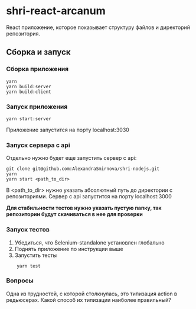 # shri-react-arcanum

React приложение, которое показывает структуру файлов и директорий репозитория.


## Сборка и запуск

### Сборка приложения
```
yarn
yarn build:server
yarn build:client
```

### Запуск приложения
``` 
yarn start:server
```
Приложение запустится на порту localhost:3030

### Запуск сервера с api
Отдельно нужно будет еще запустить сервер с api:

```
git clone git@github.com:AlexandraSmirnova/shri-nodejs.git
yarn
yarn start <path_to_dir>
```
В <path_to_dir> нужно указать абсолютный путь до директории с репозиториями.
Сервер с api запустится на порту localhost:3000

<b>Для стабильности тестов нужно указать пустую папку, так репозитории будут скачиваться в нее для проверки</b>


### Запуск тестов

1. Убедиться, что Selenium-standalone установлен глобально
2. Поднять приложение по инструкции выше
3. Запустить тесты
```
    yarn test
```


### Вопросы
Одна из трудностей, с которой столкнулась, это типизация action в редьюсерах.
Какой способ их типизации наиболее правильный?

